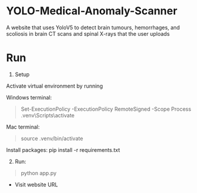 # YOLO-Medical-Anomaly-Scanner
A website that uses YoloV5 to detect brain tumours, hemorrhages, and scoliosis in brain CT scans and spinal X-rays that the user uploads


# Run
1. Setup

Activate virtual environment by running

Windows terminal:
> Set-ExecutionPolicy -ExecutionPolicy RemoteSigned -Scope Process
> .venv\Scripts\activate

Mac terminal:
> source .venv/bin/activate

Install packages:
pip install -r requirements.txt


2. Run:
> python app.py

- Visit website URL